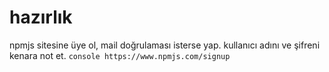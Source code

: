 # hazırlık
npmjs sitesine üye ol, mail doğrulaması isterse yap. kullanıcı adını ve şifreni kenara not et.
```console https://www.npmjs.com/signup ```

